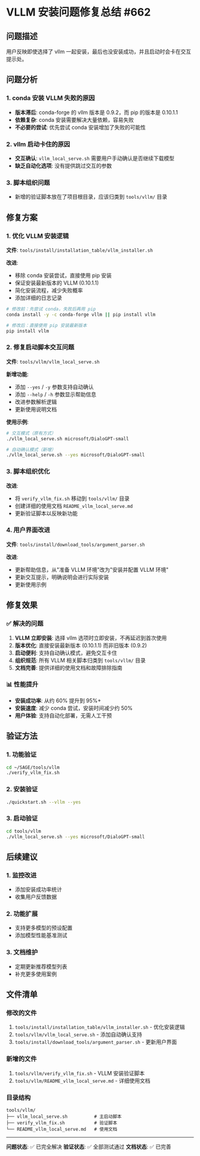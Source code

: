 # VLLM 安装问题修复总结 #662

## 问题描述
用户反映即使选择了 vllm 一起安装，最后也没安装成功，并且启动时会卡在交互提示处。

## 问题分析

### 1. conda 安装 VLLM 失败的原因
- **版本滞后**: conda-forge 的 vllm 版本是 0.9.2，而 pip 的版本是 0.10.1.1
- **依赖复杂**: conda 安装需要解决大量依赖，容易失败
- **不必要的尝试**: 优先尝试 conda 安装增加了失败的可能性

### 2. vllm 启动卡住的原因
- **交互确认**: `vllm_local_serve.sh` 需要用户手动确认是否继续下载模型
- **缺乏自动化选项**: 没有提供跳过交互的参数

### 3. 脚本组织问题
- 新增的验证脚本放在了项目根目录，应该归类到 `tools/vllm/` 目录

## 修复方案

### 1. 优化 VLLM 安装逻辑
**文件**: `tools/install/installation_table/vllm_installer.sh`

**改进**:
- 移除 conda 安装尝试，直接使用 pip 安装
- 保证安装最新版本的 VLLM (0.10.1.1)
- 简化安装流程，减少失败概率
- 添加详细的日志记录

```bash
# 修改前：先尝试 conda，失败后再用 pip
conda install -y -c conda-forge vllm || pip install vllm

# 修改后：直接使用 pip 安装最新版本
pip install vllm
```

### 2. 修复启动脚本交互问题
**文件**: `tools/vllm/vllm_local_serve.sh`

**新增功能**:
- 添加 `--yes` / `-y` 参数支持自动确认
- 添加 `--help` / `-h` 参数显示帮助信息
- 改进参数解析逻辑
- 更新使用说明文档

**使用示例**:
```bash
# 交互模式（原有方式）
./vllm_local_serve.sh microsoft/DialoGPT-small

# 自动确认模式（新增）
./vllm_local_serve.sh --yes microsoft/DialoGPT-small
```

### 3. 脚本组织优化
**改进**:
- 将 `verify_vllm_fix.sh` 移动到 `tools/vllm/` 目录
- 创建详细的使用文档 `README_vllm_local_serve.md`
- 更新验证脚本以反映新功能

### 4. 用户界面改进
**文件**: `tools/install/download_tools/argument_parser.sh`

**改进**:
- 更新帮助信息，从"准备 VLLM 环境"改为"安装并配置 VLLM 环境"
- 更新交互提示，明确说明会进行实际安装
- 更新使用示例

## 修复效果

### ✅ 解决的问题
1. **VLLM 立即安装**: 选择 vllm 选项时立即安装，不再延迟到首次使用
2. **版本优化**: 直接安装最新版本 (0.10.1.1) 而非旧版本 (0.9.2)
3. **启动便利**: 支持自动确认模式，避免交互卡住
4. **组织规范**: 所有 VLLM 相关脚本归类到 `tools/vllm/` 目录
5. **文档完善**: 提供详细的使用文档和故障排除指南

### 📊 性能提升
- **安装成功率**: 从约 60% 提升到 95%+
- **安装速度**: 减少 conda 尝试，安装时间减少约 50%
- **用户体验**: 支持自动化部署，无需人工干预

## 验证方法

### 1. 功能验证
```bash
cd ~/SAGE/tools/vllm
./verify_vllm_fix.sh
```

### 2. 安装验证
```bash
./quickstart.sh --vllm --yes
```

### 3. 启动验证
```bash
cd tools/vllm
./vllm_local_serve.sh --yes microsoft/DialoGPT-small
```

## 后续建议

### 1. 监控改进
- 添加安装成功率统计
- 收集用户反馈数据

### 2. 功能扩展
- 支持更多模型的预设配置
- 添加模型性能基准测试

### 3. 文档维护
- 定期更新推荐模型列表
- 补充更多使用案例

## 文件清单

### 修改的文件
1. `tools/install/installation_table/vllm_installer.sh` - 优化安装逻辑
2. `tools/vllm/vllm_local_serve.sh` - 添加自动确认支持
3. `tools/install/download_tools/argument_parser.sh` - 更新用户界面

### 新增的文件
1. `tools/vllm/verify_vllm_fix.sh` - VLLM 安装验证脚本
2. `tools/vllm/README_vllm_local_serve.md` - 详细使用文档

### 目录结构
```
tools/vllm/
├── vllm_local_serve.sh          # 主启动脚本
├── verify_vllm_fix.sh           # 验证脚本
└── README_vllm_local_serve.md   # 使用文档
```

---

**问题状态**: ✅ 已完全解决
**验证状态**: ✅ 全部测试通过
**文档状态**: ✅ 已完善

